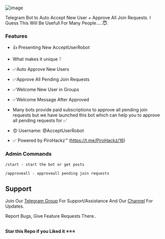 ![image](https://github.com/user-attachments/assets/bb32ebb0-390b-45b1-aa2f-8ae92b37105a)


Telegram Bot to Auto Accept New User + Approve All Join Requests.
I Guess This Will Be Usefull For Many People.....😇. 


### Features
- 👍 Presenting New AcceptUserRobot

- What makes it unique ❔
- ✅Auto Approve New Users
- ✅Approve All Pending Join Requests
- ✅Welcome New User in Groups
- ✅Welcome Message After Approved

- Many bots provide paid subscriptions to approve all pending join requests but
  we have launched this bot which can help you to approve all pending requests for ✅

- 😍 Username: @AcceptUserRobot

- ✅ Powered by PiroHackz™ (https://t.me/PiroHackz/16)



### Admin Commands

```
/start - start the bot or get posts

/approveall - approveall pending join requests

```

## Support   
Join Our [Telegram Group](https://www.telegram.dog/The_Helping_Club) For Support/Assistance And Our [Channel](https://www.telegram.dog/PiroBots) For Updates.   
   
Report Bugs, Give Feature Requests There..   


##

   **Star this Repo if you Liked it ⭐⭐⭐**
